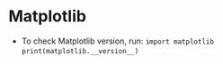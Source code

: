 # Matplotlib

- To check Matplotlib version, run:
  `import matplotlib`
  `print(matplotlib.__version__)`
